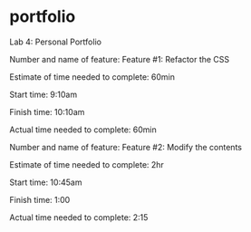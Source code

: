 # portfolio
Lab 4: Personal Portfolio

Number and name of feature: Feature #1: Refactor the CSS

Estimate of time needed to complete: 60min

Start time: 9:10am

Finish time: 10:10am

Actual time needed to complete: 60min


Number and name of feature: Feature #2: Modify the contents

Estimate of time needed to complete: 2hr

Start time: 10:45am

Finish time: 1:00

Actual time needed to complete: 2:15
